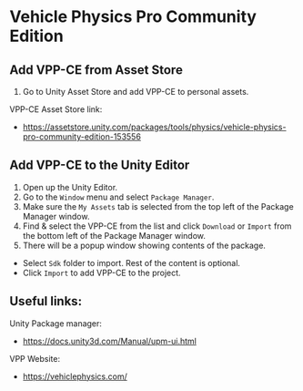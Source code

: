 # Vehicle Physics Pro Community Edition

## Add VPP-CE from Asset Store

1) Go to Unity Asset Store and add VPP-CE to personal assets.

VPP-CE Asset Store link:

- https://assetstore.unity.com/packages/tools/physics/vehicle-physics-pro-community-edition-153556

## Add VPP-CE to the Unity Editor

1) Open up the Unity Editor.  
2) Go to the `Window` menu and select `Package Manager`.  
3) Make sure the `My Assets` tab is selected from the top left of the Package Manager window.  
4) Find & select the VPP-CE from the list and click `Download` or `Import` from the bottom left of the Package Manager
   window.  
5) There will be a popup window showing contents of the package.  
- Select `Sdk` folder to import. Rest of the content is optional.  
- Click `Import` to add VPP-CE to the project.  

## Useful links:

Unity Package manager:

- https://docs.unity3d.com/Manual/upm-ui.html

VPP Website:

- https://vehiclephysics.com/
